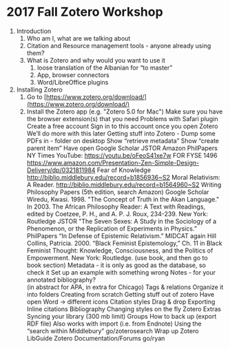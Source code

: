 # 2017 Fall Zotero Workshop
  
1. Introduction
    1. Who am I, what are we talking about
    2. Citation and Resource management tools - anyone already using them?
    3. What is Zotero and why would you want to use it
        1. loose translation of the Albanian for “to master”
        2. App, browser connectors
        3. Word/LibreOffice plugins
2. Installing Zotero
    1. Go to [https://www.zotero.org/download/](https://www.zotero.org/download/)
    1. Install the Zotero app (e.g. "Zotero 5.0 for Mac") 
Make sure you have the browser extension(s) that you need
Problems with Safari plugin
Create a free account
Sign in to this account once you open Zotero
We’ll do more with this later
Getting stuff into Zotero - 
Dump some PDFs in - folder on desktop
Show “retrieve metadata”
Show “create parent item”
Have open
Google Scholar
JSTOR
Amazon
PhilPapers
NY Times
YouTube: https://youtu.be/oFeoS41xe7w 
FOR FYSE 1496
https://www.amazon.com/Presentation-Zen-Simple-Design-Delivery/dp/0321811984
Fear of Knowledge http://biblio.middlebury.edu/record=b1856936~S2
Moral Relativism: A Reader. http://biblio.middlebury.edu/record=b1564960~S2
Writing Philosophy Papers (5th edition, search Amazon)
Google Scholar
Wiredu, Kwasi. 1998. "The Concept of Truth in the Akan Language." In 2003. The African Philosophy Reader: A Text with Readings, edited by Coetzee, P. H., and A. P. J. Roux, 234-239. New York: Routledge
JSTOR
"The Seven Sexes: A Study in the Sociology of a Phenomenon, or the Replication of Experiments in Physics.”
PhilPapers
“In Defense of Epistemic Relativism.”
MIDCAT again
Hill Collins, Patricia. 2000. “Black Feminist Epistemology,” Ch. 11 in Black Feminist Thought: Knowledge, Consciousness, and the Politics of Empowerment. New York: Routledge. (use book, and then go to book section)
Metadata - it is only as good as the database, so check it
Set up an example with something wrong
Notes - for your annotated bibliography?  
(in abstract for APA, in extra for Chicago)
Tags & relations
Organize it into folders
Creating from scratch
Getting stuff out of zotero
Have open Word -> different icons
Citation styles
Drag & drop
Exporting
Inline citations
Bibliography
Changing styles on the fly
Zotero Extras
Syncing your library (300 mb limit)
Groups
How to back up (export RDF file)
Also works with import (i.e. from Endnote)
Using the “search within Middlebury”
go/zoterosearch
Wrap up
Zotero LibGuide
Zotero Documentation/Forums
go/ryan
